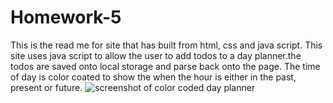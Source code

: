 # Homework-5
This is the read me for site that has built from html, css and java script. This site uses java script to allow the user to add todos to a day planner.the todos are saved onto local storage and parse back onto the page. The time of day is color coated to show the when the hour is either in the past, present or future.
<image src="./assets/planner.jpg" alt="screenshot of color coded day planner">
